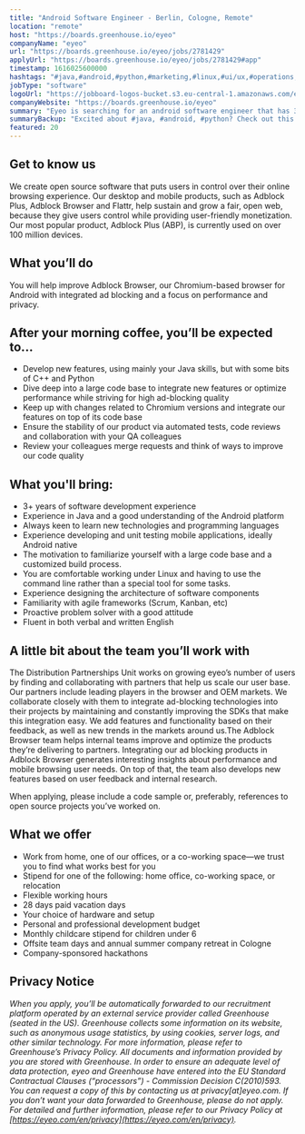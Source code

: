 ```yaml
---
title: "Android Software Engineer - Berlin, Cologne, Remote"
location: "remote"
host: "https://boards.greenhouse.io/eyeo"
companyName: "eyeo"
url: "https://boards.greenhouse.io/eyeo/jobs/2781429"
applyUrl: "https://boards.greenhouse.io/eyeo/jobs/2781429#app"
timestamp: 1616025600000
hashtags: "#java,#android,#python,#marketing,#linux,#ui/ux,#operations,#scrum,#optimization,#English"
jobType: "software"
logoUrl: "https://jobboard-logos-bucket.s3.eu-central-1.amazonaws.com/eyeo"
companyWebsite: "https://boards.greenhouse.io/eyeo"
summary: "Eyeo is searching for an android software engineer that has 3+ years of software development experience."
summaryBackup: "Excited about #java, #android, #python? Check out this job post!"
featured: 20
---
```


## Get to know us

We create open source software that puts users in control over their online browsing experience. Our desktop and mobile products, such as Adblock Plus, Adblock Browser and Flattr, help sustain and grow a fair, open web, because they give users control while providing user-friendly monetization. Our most popular product, Adblock Plus (ABP), is currently used on over 100 million devices.

## What you’ll do

You will help improve Adblock Browser, our Chromium-based browser for Android with integrated ad blocking and a focus on performance and privacy.

## After your morning coffee, you’ll be expected to...

*   Develop new features, using mainly your Java skills, but with some bits of C++ and Python
*   Dive deep into a large code base to integrate new features or optimize performance while striving for high ad-blocking quality
*   Keep up with changes related to Chromium versions and integrate our features on top of its code base
*   Ensure the stability of our product via automated tests, code reviews and collaboration with your QA colleagues
*   Review your colleagues merge requests and think of ways to improve our code quality

## What you'll bring:

*   3+ years of software development experience
*   Experience in Java and a good understanding of the Android platform
*   Always keen to learn new technologies and programming languages
*   Experience developing and unit testing mobile applications, ideally Android native
*   The motivation to familiarize yourself with a large code base and a customized build process.
*   You are comfortable working under Linux and having to use the command line rather than a special tool for some tasks.
*   Experience designing the architecture of software components
*   Familiarity with agile frameworks (Scrum, Kanban, etc)
*   Proactive problem solver with a good attitude
*   Fluent in both verbal and written English

## A little bit about the team you’ll work with

The Distribution Partnerships Unit works on growing eyeo’s number of users by finding and collaborating with partners that help us scale our user base. Our partners include leading players in the browser and OEM markets. We collaborate closely with them to integrate ad-blocking technologies into their projects by maintaining and constantly improving the SDKs that make this integration easy. We add features and functionality based on their feedback, as well as new trends in the markets around us.The Adblock Browser team helps internal teams improve and optimize the products they’re delivering to partners. Integrating our ad blocking products in Adblock Browser generates interesting insights about performance and mobile browsing user needs. On top of that, the team also develops new features based on user feedback and internal research.

When applying, please include a code sample or, preferably, references to open source projects you’ve worked on.

## What we offer

*   Work from home, one of our offices, or a co-working space—we trust you to find what works best for you
*   Stipend for one of the following: home office, co-working space, or relocation
*   Flexible working hours
*   28 days paid vacation days 
*   Your choice of hardware and setup
*   Personal and professional development budget
*   Monthly childcare stipend for children under 6
*   Offsite team days and annual summer company retreat in Cologne
*   Company-sponsored hackathons

## Privacy Notice

_When you apply, you’ll be automatically forwarded to our recruitment platform operated by an external service provider called Greenhouse (seated in the US). Greenhouse collects some information on its website, such as anonymous usage statistics, by using cookies, server logs, and other similar technology. For more information, please refer to Greenhouse’s Privacy Policy. All documents and information provided by you are stored with Greenhouse. In order to ensure an adequate level of data protection, eyeo and Greenhouse have entered into the EU Standard Contractual Clauses (“processors”) - Commission Decision C(2010)593. You can request a copy of this by contacting us at privacy\[at\]eyeo.com. If you don’t want your data forwarded to Greenhouse, please do not apply. For detailed and further information, please refer to our Privacy Policy at [https://eyeo.com/en/privacy](https://eyeo.com/en/privacy)._
